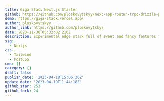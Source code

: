 ```yaml
---
title: Giga Stack Next.js Starter
github: https://github.com/ploskovytskyy/next-app-router-trpc-drizzle-planetscale-edge
demo: https://giga-stack.vercel.app/
author: ploskovytskyy
author_link: https://github.com/ploskovytskyy
date: 2023-11-30T05:32:02.210Z
description: Experimental edge stack full of sweet and fancy features for you to play with
ssg:
  - Nextjs
css:
  - Tailwind
  - PostCSS
cms: []
category: []
draft: false
publish_date: '2023-04-18T15:06:36Z'
update_date: '2023-04-19T11:44:18Z'
github_star: 253
github_fork: 24
---
```

